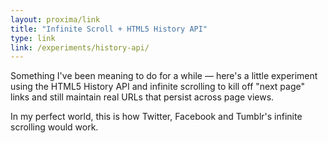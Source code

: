 ```yaml
---
layout: proxima/link
title: "Infinite Scroll + HTML5 History API"
type: link
link: /experiments/history-api/
---
```


Something I've been meaning to do for a while — here's a little experiment using the HTML5 History API and infinite scrolling to kill off "next page" links and still maintain real URLs that persist across page views.

In my perfect world, this is how Twitter, Facebook and Tumblr's infinite scrolling would work.